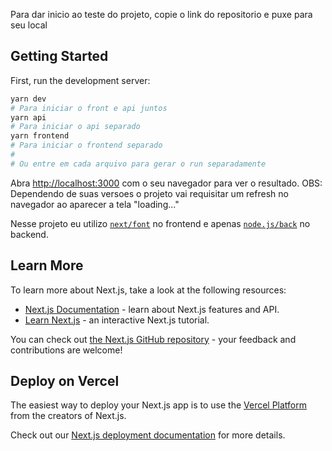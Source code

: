 Para dar inicio ao teste do projeto, copie o link do repositorio e puxe para seu local

## Getting Started

First, run the development server:

```bash
yarn dev
# Para iniciar o front e api juntos
yarn api
# Para iniciar o api separado
yarn frontend
# Para iniciar o frontend separado
#
# Ou entre em cada arquivo para gerar o run separadamente
```

Abra [http://localhost:3000](http://localhost:3000) com o seu navegador para ver o resultado.
OBS: Dependendo de suas versoes o projeto vai requisitar um refresh no navegador ao aparecer a tela "loading..."

Nesse projeto eu utilizo [`next/font`](https://nextjs.org/docs/basic-features/font-optimization) no frontend e apenas [`node.js/back`](https://nodejs.org/en) no backend.

## Learn More

To learn more about Next.js, take a look at the following resources:

- [Next.js Documentation](https://nextjs.org/docs) - learn about Next.js features and API.
- [Learn Next.js](https://nextjs.org/learn) - an interactive Next.js tutorial.

You can check out [the Next.js GitHub repository](https://github.com/vercel/next.js/) - your feedback and contributions are welcome!

## Deploy on Vercel

The easiest way to deploy your Next.js app is to use the [Vercel Platform](https://vercel.com/new?utm_medium=default-template&filter=next.js&utm_source=create-next-app&utm_campaign=create-next-app-readme) from the creators of Next.js.

Check out our [Next.js deployment documentation](https://nextjs.org/docs/deployment) for more details.
